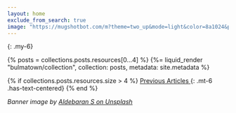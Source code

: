 ```yaml
---
layout: home
exclude_from_search: true
image: "https://mugshotbot.com/m?theme=two_up&mode=light&color=8a1024&pattern=diagonal_lines&image=eed29abf&hide_watermark=true&url=https%3A%2F%2Fwww.fullstackruby.dev"
---
```


{: .my-6}

{% posts = collections.posts.resources[0...4] %}
{%= liquid_render "bulmatown/collection", collection: posts, metadata: site.metadata %}

{% if collections.posts.resources.size > 4 %}
  <a href="/articles" class="button is-primary is-outlined is-small"><span>Previous Articles</span> <span class="icon"><i class="fa fa-arrow-right"></i></span></a>
  {: .mt-6 .has-text-centered}
{% end %}


<p class="mt-6 is-size-7 has-text-centered"><em>Banner image by <a href="https://unsplash.com/photos/DIp71kvwXhU">Aldebaran S on Unsplash</a></em></p>
